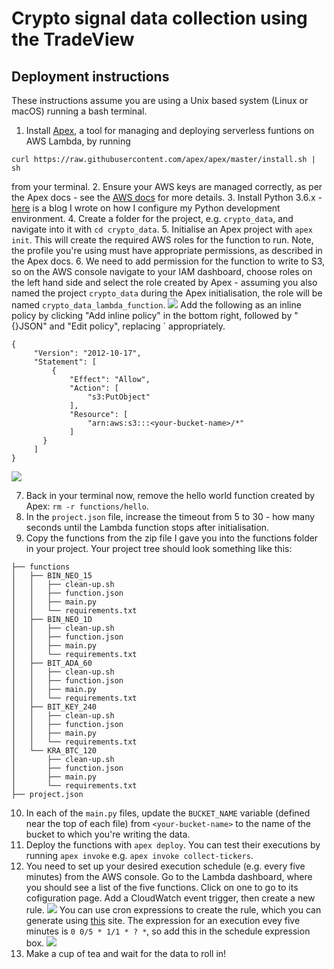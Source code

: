 # Crypto signal data collection using the TradeView

## Deployment instructions
These instructions assume you are using a Unix based system (Linux or macOS) running a bash terminal.

1. Install [Apex](http://apex.run), a tool for managing and deploying serverless funtions on AWS Lambda, by running

 ```
 curl https://raw.githubusercontent.com/apex/apex/master/install.sh | sh
 ```
 from your terminal.
2. Ensure your AWS keys are managed correctly, as per the Apex docs - see the [AWS docs](https://docs.aws.amazon.com/cli/latest/userguide/cli-chap-getting-started.html) for more details.
3. Install Python 3.6.x - [here](https://medium.com/@smoothml/my-python-development-setup-bbbe3715a474) is a blog I wrote on how I configure my Python development environment.
4. Create a folder for the project, e.g. `crypto_data`, and navigate into it with `cd crypto_data`.
5. Initialise an Apex project with `apex init`. This will create the required AWS roles for the function to run. Note, the profile you're using must have appropriate permissions, as described in the Apex docs.
6. We need to add permission for the function to write to S3, so on the AWS console navigate to your IAM dashboard, choose roles on the left hand side and select the role created by Apex - assuming you also named the project `crypto_data` during the Apex initialisation, the role will be named `crypto_data_lambda_function`.
 ![](screenshots/lambda_role.png)
 Add the following as an inline policy by clicking "Add inline policy" in the bottom right, followed by "{}JSON" and "Edit policy", replacing `<your-bucket-name> appropriately.
 
 ```
 {
      "Version": "2012-10-17",
      "Statement": [
          {
              "Effect": "Allow",
              "Action": [
                  "s3:PutObject"
              ],
              "Resource": [
                  "arn:aws:s3:::<your-bucket-name>/*"
              ]
        }
      ]
 }
 ```
 ![](screenshots/s3_policy.png)

7. Back in your terminal now, remove the hello world function created by Apex: `rm -r functions/hello`.
8. In the `project.json` file, increase the timeout from 5 to 30 - how many seconds until the Lambda function stops after initialisation.
9. Copy the functions from the zip file I gave you into the functions folder in your project. Your project tree should look something like this:

 ```
├── functions
│   ├── BIN_NEO_15
│   │   ├── clean-up.sh
│   │   ├── function.json
│   │   ├── main.py
│   │   └── requirements.txt
│   ├── BIN_NEO_1D
│   │   ├── clean-up.sh
│   │   ├── function.json
│   │   ├── main.py
│   │   └── requirements.txt
│   ├── BIT_ADA_60
│   │   ├── clean-up.sh
│   │   ├── function.json
│   │   ├── main.py
│   │   └── requirements.txt
│   ├── BIT_KEY_240
│   │   ├── clean-up.sh
│   │   ├── function.json
│   │   ├── main.py
│   │   └── requirements.txt
│   └── KRA_BTC_120
│       ├── clean-up.sh
│       ├── function.json
│       ├── main.py
│       └── requirements.txt
├── project.json
 ```
 
10. In each of the `main.py` files, update the `BUCKET_NAME` variable (defined near the top of each file) from `<your-bucket-name>` to the name of the bucket to which you're writing the data.
11. Deploy the functions with `apex deploy`. You can test their executions by running `apex invoke` e.g. `apex invoke collect-tickers`.
12. You need to set up your desired execution schedule (e.g. every five minutes) from the AWS console. Go to the Lambda dashboard, where you should see a list of the five functions. Click on one to go to its cofiguration page. Add a CloudWatch event trigger, then create a new rule.
 ![](screenshots/cloudwatch_event.png)
 You can use cron expressions to create the rule, which you can generate using [this](http://www.cronmaker.com) site. The expression for an execution evey five minutes is `0 0/5 * 1/1 * ? *`, so add this in the schedule expression box.
 ![](screenshots/cron_rule.png)
13. Make a cup of tea and wait for the data to roll in!
  
